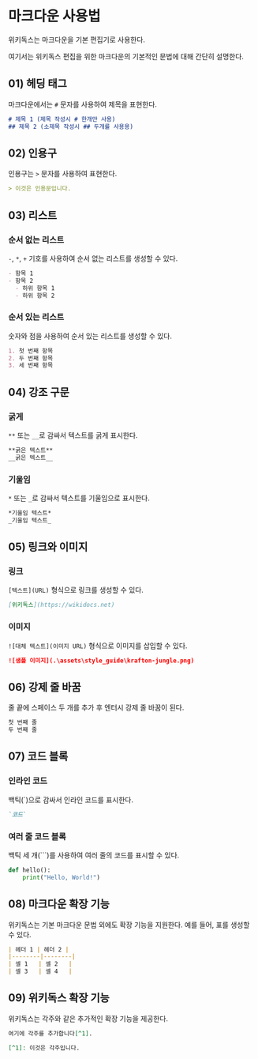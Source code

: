 # 마크다운 사용법

위키독스는 마크다운을 기본 편집기로 사용한다.

여기서는 위키독스 편집을 위한 마크다운의 기본적인 문법에 대해 간단히 설명한다.

## 01) 헤딩 태그

마크다운에서는 `#` 문자를 사용하여 제목을 표현한다.

```markdown
# 제목 1 (제목 작성시 # 한개만 사용)
## 제목 2 (소제목 작성시 ## 두개를 사용용)
```

## 02) 인용구

인용구는 `>` 문자를 사용하여 표현한다.

```markdown
> 이것은 인용문입니다.
```

## 03) 리스트

### 순서 없는 리스트

`-`, `*`, `+` 기호를 사용하여 순서 없는 리스트를 생성할 수 있다.

```markdown
- 항목 1
- 항목 2
  - 하위 항목 1
  - 하위 항목 2
```

### 순서 있는 리스트

숫자와 점을 사용하여 순서 있는 리스트를 생성할 수 있다.

```markdown
1. 첫 번째 항목
2. 두 번째 항목
3. 세 번째 항목
```

## 04) 강조 구문

### 굵게

`**` 또는 `__`로 감싸서 텍스트를 굵게 표시한다.

```markdown
**굵은 텍스트**
__굵은 텍스트__
```

### 기울임

`*` 또는 `_`로 감싸서 텍스트를 기울임으로 표시한다.

```markdown
*기울임 텍스트*
_기울임 텍스트_
```

## 05) 링크와 이미지

### 링크

`[텍스트](URL)` 형식으로 링크를 생성할 수 있다.

```markdown
[위키독스](https://wikidocs.net)
```

### 이미지

`![대체 텍스트](이미지 URL)` 형식으로 이미지를 삽입할 수 있다.

```markdown
![샘플 이미지](.\assets\style_guide\krafton-jungle.png)
```

## 06) 강제 줄 바꿈

줄 끝에 스페이스 두 개를 추가 후 엔터시 강제 줄 바꿈이 된다.

```markdown
첫 번째 줄  
두 번째 줄
```

## 07) 코드 블록

### 인라인 코드

백틱(`)으로 감싸서 인라인 코드를 표시한다.

```markdown
`코드`
```

### 여러 줄 코드 블록

백틱 세 개(```)를 사용하여 여러 줄의 코드를 표시할 수 있다.

```python
def hello():
    print("Hello, World!")
```

## 08) 마크다운 확장 기능

위키독스는 기본 마크다운 문법 외에도 확장 기능을 지원한다. 예를 들어, 표를 생성할 수 있다.

```markdown
| 헤더 1 | 헤더 2 |
|--------|--------|
| 셀 1   | 셀 2   |
| 셀 3   | 셀 4   |
```

## 09) 위키독스 확장 기능

위키독스는 각주와 같은 추가적인 확장 기능을 제공한다.

```markdown
여기에 각주를 추가합니다[^1].

[^1]: 이것은 각주입니다.
```